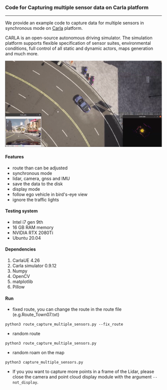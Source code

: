 ### Code for Capturing multiple sensor data on Carla platform
___

We provide an example code to capture data for multiple sensors in synchronous mode on [Carla](https://carla.org/) platform.

CARLA is an open-source autonomous driving simulator. The simulation platform supports flexible specification of sensor suites, environmental conditions, full control of all static and dynamic actors, maps generation and much more.

![](./demo.png)

#### Features
* route than can be adjusted
* synchronous mode
* lidar, camera, gnss and IMU
* save the data to the disk
* display mode
* follow ego vehicle in bird's-eye view
* ignore the traffic lights


#### Testing system
* Intel i7 gen 9th
* 16 GB RAM memory
* NVIDIA RTX 2080Ti
* Ubuntu 20.04

#### Dependencies
1. CarlaUE 4.26
2. Carla simulator 0.9.12
3. Numpy
4. OpenCV
5. matplotlib
6. Pillow

#### Run
* fixed route, you can change the route in the route file (e.g.Route_Town07.txt)
```
python3 route_capture_multiple_sensors.py --fix_route
```
* random route
```
python3 route_capture_multiple_sensors.py 
```
* random roam on the map
```
python3 capture_multiple_sensors.py
```
* If you you want to capture more points in a frame of the Lidar, please close the camera and point cloud display module with the argument `--not_display`.

